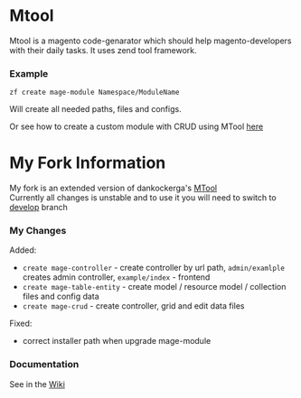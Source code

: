 Mtool
=======

Mtool is a magento code-genarator which should help magento-developers with their daily tasks. It uses zend tool framework.

### Example
  
`zf create mage-module Namespace/ModuleName`
  
Will create all needed paths, files and configs.  
  
Or see how to create a custom module with CRUD using MTool [here](https://github.com/hws47a/MTool/wiki/Example)

My Fork Information
=======

My fork is an extended version of dankockerga's [MTool](https://github.com/dankocherga/MTool)  
Currently all changes is unstable and to use it you will need to switch to [develop](https://github.com/hws47a/MTool/tree/develop) branch  
  
### My Changes


Added:  
* `create mage-controller` - create controller by url path, `admin/examlple` creates admin controller, `example/index` - frontend
* `create mage-table-entity` - create model / resource model / collection files and config data
* `create mage-crud` - create controller, grid and edit data files

Fixed:  
* correct installer path when upgrade mage-module
  
### Documentation

See in the [Wiki](https://github.com/hws47a/MTool/wiki)
